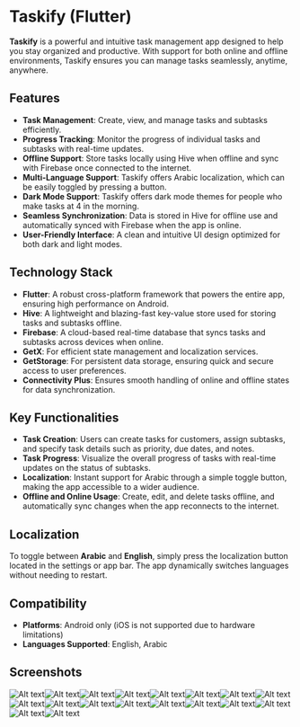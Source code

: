 Taskify (Flutter)
=================

**Taskify** is a powerful and intuitive task management app designed to help you stay organized and productive. With support for both online and offline environments, Taskify ensures you can manage tasks seamlessly, anytime, anywhere.


Features
--------

-   **Task Management**: Create, view, and manage tasks and subtasks efficiently.
-   **Progress Tracking**: Monitor the progress of individual tasks and subtasks with real-time updates.
-   **Offline Support**: Store tasks locally using Hive when offline and sync with Firebase once connected to the internet.
-   **Multi-Language Support**: Taskify offers Arabic localization, which can be easily toggled by pressing a button.
-   **Dark Mode Support**: Taskify offers dark mode themes for people who make tasks at 4 in the morning.
-   **Seamless Synchronization**: Data is stored in Hive for offline use and automatically synced with Firebase when the app is online.
-   **User-Friendly Interface**: A clean and intuitive UI design optimized for both dark and light modes.

Technology Stack
----------------

-   **Flutter**: A robust cross-platform framework that powers the entire app, ensuring high performance on Android.
-   **Hive**: A lightweight and blazing-fast key-value store used for storing tasks and subtasks offline.
-   **Firebase**: A cloud-based real-time database that syncs tasks and subtasks across devices when online.
-   **GetX**: For efficient state management and localization services.
-   **GetStorage**: For persistent data storage, ensuring quick and secure access to user preferences.
-   **Connectivity Plus**: Ensures smooth handling of online and offline states for data synchronization.

Key Functionalities
-------------------

-   **Task Creation**: Users can create tasks for customers, assign subtasks, and specify task details such as priority, due dates, and notes.
-   **Task Progress**: Visualize the overall progress of tasks with real-time updates on the status of subtasks.
-   **Localization**: Instant support for Arabic through a simple toggle button, making the app accessible to a wider audience.
-   **Offline and Online Usage**: Create, edit, and delete tasks offline, and automatically sync changes when the app reconnects to the internet.

Localization
------------

To toggle between **Arabic** and **English**, simply press the localization button located in the settings or app bar. The app dynamically switches languages without needing to restart.

Compatibility
-------------

-   **Platforms**: Android only (iOS is not supported due to hardware limitations)
-   **Languages Supported**: English, Arabic

Screenshots
----------------

![Alt text](https://github.com/Ajwad-Mir/taskify/blob/main/screenshots/WhatsApp%20Image%202024-09-23%20at%2022.46.39%20(1).jpeg)![Alt text](https://github.com/Ajwad-Mir/taskify/blob/main/screenshots/WhatsApp%20Image%202024-09-23%20at%2022.46.39.jpeg)![Alt text](https://github.com/Ajwad-Mir/taskify/blob/main/screenshots/WhatsApp%20Image%202024-09-23%20at%2022.46.40%20(1).jpeg)![Alt text](https://github.com/Ajwad-Mir/taskify/blob/main/screenshots/WhatsApp%20Image%202024-09-23%20at%2022.46.40.jpeg)![Alt text](https://github.com/Ajwad-Mir/taskify/blob/main/screenshots/WhatsApp%20Image%202024-09-23%20at%2022.46.41%20(1).jpeg)![Alt text](https://github.com/Ajwad-Mir/taskify/blob/main/screenshots/WhatsApp%20Image%202024-09-23%20at%2022.46.41%20(2).jpeg)![Alt text](https://github.com/Ajwad-Mir/taskify/blob/main/screenshots/WhatsApp%20Image%202024-09-23%20at%2022.46.41.jpeg)![Alt text](https://github.com/Ajwad-Mir/taskify/blob/main/screenshots/WhatsApp%20Image%202024-09-23%20at%2022.46.42%20(1).jpeg)![Alt text](https://github.com/Ajwad-Mir/taskify/blob/main/screenshots/WhatsApp%20Image%202024-09-23%20at%2022.46.42%20(2).jpeg)![Alt text](https://github.com/Ajwad-Mir/taskify/blob/main/screenshots/WhatsApp%20Image%202024-09-23%20at%2022.46.42.jpeg)![Alt text](https://github.com/Ajwad-Mir/taskify/blob/main/screenshots/WhatsApp%20Image%202024-09-23%20at%2022.46.43%20(1).jpeg)![Alt text](https://github.com/Ajwad-Mir/taskify/blob/main/screenshots/WhatsApp%20Image%202024-09-23%20at%2022.46.43.jpeg)![Alt text](https://github.com/Ajwad-Mir/taskify/blob/main/screenshots/WhatsApp%20Image%202024-09-23%20at%2022.46.44%20(1).jpeg)![Alt text](https://github.com/Ajwad-Mir/taskify/blob/main/screenshots/WhatsApp%20Image%202024-09-23%20at%2022.46.44.jpeg)![Alt text](https://github.com/Ajwad-Mir/taskify/blob/main/screenshots/WhatsApp%20Image%202024-09-23%20at%2022.46.45%20(1).jpeg)![Alt text](https://github.com/Ajwad-Mir/taskify/blob/main/screenshots/WhatsApp%20Image%202024-09-23%20at%2022.46.45.jpeg)![Alt text](https://github.com/Ajwad-Mir/taskify/blob/main/screenshots/WhatsApp%20Image%202024-09-23%20at%2022.46.46%20(1).jpeg)![Alt text](https://github.com/Ajwad-Mir/taskify/blob/main/screenshots/WhatsApp%20Image%202024-09-23%20at%2022.46.46.jpeg)
